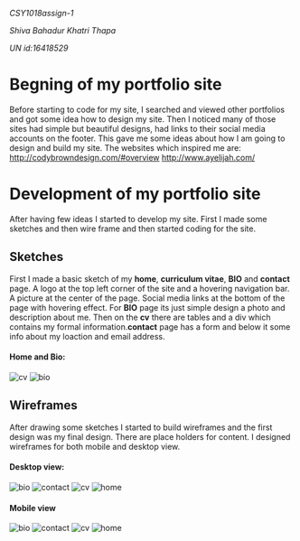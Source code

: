 *CSY1018assign-1*

*Shiva Bahadur Khatri Thapa*

*UN id:16418529*

# Begning of my portfolio site
Before starting to code for my site, I searched and viewed other portfolios and got some idea how to design my site. Then I noticed many of those sites had simple but beautiful designs, had links to their social media accounts on the footer. This gave me some ideas about how I am going to design and build my site. The websites which inspired me are:
 <http://codybrowndesign.com/#overview>
 <http://www.ayelijah.com/>
 
# Development of my portfolio site
After having few ideas I started to develop my site. First I made some sketches and then wire frame and then started coding for the site.
## Sketches
First I made a basic sketch of my **home**, **curriculum vitae**, **BIO** and **contact** page. A logo at the top left corner of the site and a hovering navigation bar. A picture at the center of the page. Social media links at the bottom of the page with hovering effect. For **BIO** page its just simple design a photo and description about me. Then on the **cv** there are tables and a div which contains my formal information.**contact** page has  a form and below it some info about my loaction and email address.
#### Home and Bio:
![cv](https://github.com/ShivaKhatri/CSY1018assign-1/blob/master/images/readme/sketches/cv_contact.jpg)
![bio](https://github.com/ShivaKhatri/CSY1018assign-1/blob/master/images/readme/sketches/home_bio.jpg)
## Wireframes
After drawing some sketches I started to build wireframes and the first design was my final design. There are place holders for content. I designed wireframes for both mobile and desktop view.  
#### Desktop view:
![bio](https://github.com/ShivaKhatri/CSY1018assign-1/blob/master/images/readme/wireframes/desktop_view/bio.png)
![contact](https://github.com/ShivaKhatri/CSY1018assign-1/blob/master/images/readme/wireframes/desktop_view/contact.png)
![cv](https://github.com/ShivaKhatri/CSY1018assign-1/blob/master/images/readme/wireframes/desktop_view/cv.png)
![home](https://github.com/ShivaKhatri/CSY1018assign-1/blob/master/images/readme/wireframes/desktop_view/home.png)
#### Mobile view
![bio](https://github.com/ShivaKhatri/CSY1018assign-1/blob/master/images/readme/wireframes/mobile_view/bio.png) 
![contact](https://github.com/ShivaKhatri/CSY1018assign-1/blob/master/images/readme/wireframes/mobile_view/contact.png)
![cv](https://github.com/ShivaKhatri/CSY1018assign-1/blob/master/images/readme/wireframes/mobile_view/cv.png)
![home](https://github.com/ShivaKhatri/CSY1018assign-1/blob/master/images/readme/wireframes/mobile_view/home.png)
